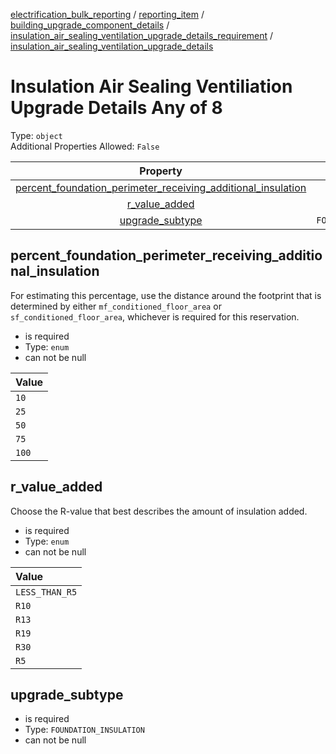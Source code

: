 


  
[electrification_bulk_reporting](electrification_bulk_reporting.md) / [reporting_item](reporting_item.md) / [building_upgrade_component_details](building_upgrade_component_details.md) / [insulation_air_sealing_ventilation_upgrade_details_requirement](insulation_air_sealing_ventilation_upgrade_details_requirement.md) / [insulation_air_sealing_ventilation_upgrade_details](insulation_air_sealing_ventilation_upgrade_details.md)
# Insulation Air Sealing Ventiliation Upgrade Details Any of 8
  
Type: `object`  
Additional Properties Allowed: `False`  
  

|Property|Type|Required|Format|Title|
| :---: | :---: | :---: | :---: | :---: |
|[percent_foundation_perimeter_receiving_additional_insulation](#percent_foundation_perimeter_receiving_additional_insulation)|`enum`|:white_check_mark:|||
|[r_value_added](#r_value_added)|`enum`|:white_check_mark:|||
|[upgrade_subtype](#upgrade_subtype)|`FOUNDATION_INSULATION`|:white_check_mark:|||

## percent_foundation_perimeter_receiving_additional_insulation
  
For estimating this percentage, use the distance around the footprint that is determined by either `mf_conditioned_floor_area` or `sf_conditioned_floor_area`, whichever is required for this reservation.  
  

- is required
- Type: `enum`
- can not be null
  

|Value|
| :--- |
|`10`|
|`25`|
|`50`|
|`75`|
|`100`|

## r_value_added
  
Choose the R-value that best describes the amount of insulation added.  
  

- is required
- Type: `enum`
- can not be null
  

|Value|
| :--- |
|`LESS_THAN_R5`|
|`R10`|
|`R13`|
|`R19`|
|`R30`|
|`R5`|

## upgrade_subtype
  
  
  

- is required
- Type: `FOUNDATION_INSULATION`
- can not be null
